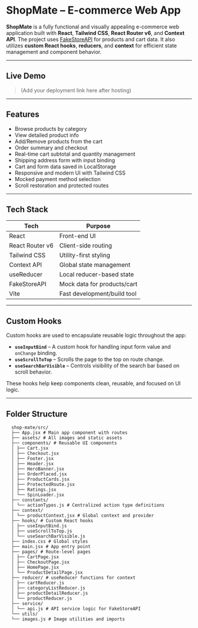 # ShopMate – E-commerce Web App

**ShopMate** is a fully functional and visually appealing e-commerce web application built with **React**, **Tailwind CSS**, **React Router v6**, and **Context API**. The project uses [FakeStoreAPI](https://fakestoreapi.com/) for products and cart data. It also utilizes **custom React hooks**, **reducers**, and **context** for efficient state management and component behavior.

---

## Live Demo

> (Add your deployment link here after hosting)

---

## Features

- Browse products by category
- View detailed product info
- Add/Remove products from the cart
- Order summary and checkout
- Real-time cart subtotal and quantity management
- Shipping address form with input binding
- Cart and form data saved in LocalStorage
- Responsive and modern UI with Tailwind CSS
- Mocked payment method selection
- Scroll restoration and protected routes

---

## Tech Stack

| Tech           | Purpose                        |
|----------------|--------------------------------|
| React          | Front-end UI                   |
| React Router v6| Client-side routing            |
| Tailwind CSS   | Utility-first styling          |
| Context API    | Global state management        |
| useReducer     | Local reducer-based state      |
| FakeStoreAPI   | Mock data for products/cart    |
| Vite           | Fast development/build tool    |

---

## Custom Hooks

Custom hooks are used to encapsulate reusable logic throughout the app:

- **`useInputBind`** – A custom hook for handling input form value and `onChange` binding.
- **`useScrollToTop`** – Scrolls the page to the top on route change.
- **`useSearchBarVisible`** – Controls visibility of the search bar based on scroll behavior.

These hooks help keep components clean, reusable, and focused on UI logic.

---

## Folder Structure

      shop-mate/src/
      ├── App.jsx # Main app component with routes
      ├── assets/ # All images and static assets
      ├── components/ # Reusable UI components
      │ ├── Cart.jsx
      │ ├── Checkout.jsx
      │ ├── Footer.jsx
      │ ├── Header.jsx
      │ ├── HeroBanner.jsx
      │ ├── OrderPlaced.jsx
      │ ├── ProductCards.jsx
      │ ├── ProtectedRoute.jsx
      │ ├── Ratings.jsx
      │ └── SpinLoader.jsx
      ├── constants/
      │ └── actionTypes.js # Centralized action type definitions
      ├── context/
      │ └── productContext.jsx # Global context and provider
      ├── hooks/ # Custom React hooks
      │ ├── useInputBind.js
      │ ├── useScrollToTop.js
      │ └── useSearchBarVisible.js
      ├── index.css # Global styles
      ├── main.jsx # App entry point
      ├── pages/ # Route-level pages
      │ ├── CartPage.jsx
      │ ├── CheckoutPage.jsx
      │ ├── HomePage.jsx
      │ └── ProductDetailPage.jsx
      ├── reducer/ # useReducer functions for context
      │ ├── cartReducer.js
      │ ├── categoryListReducer.js
      │ ├── productDetailReducer.js
      │ └── productReducer.js
      ├── service/
      │ └── api.js # API service logic for FakeStoreAPI
      └── utils/
      └── images.js # Image utilities and imports
